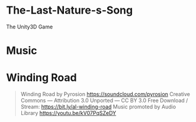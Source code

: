 # The-Last-Nature-s-Song
The Unity3D Game
# Music
# Winding Road
> Winding Road by Pyrosion https://soundcloud.com/pyrosion
Creative Commons — Attribution 3.0 Unported — CC BY 3.0
Free Download / Stream: https://bit.ly/al-winding-road
Music promoted by Audio Library https://youtu.be/kV07PqSZeDY
